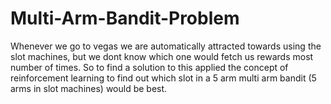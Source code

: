# Multi-Arm-Bandit-Problem
Whenever we go to vegas we are automatically attracted towards using the slot machines, but we dont know which one would fetch us rewards most number of times.
So to find a solution to this applied the concept of reinforcement learning to find out which slot in a 5 arm multi arm bandit (5 arms in slot machines) would be best.
